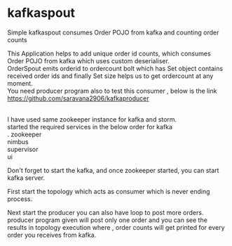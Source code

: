# kafkaspout
Simple kafkaspout consumes Order POJO from kafka and counting order counts

This Application helps to add unique order id counts, which consumes Order POJO from kafka which uses custom deserialiser. <br>
OrderSpout emits orderid to ordercount bolt which has Set object contains received order ids and finally Set size helps us to get ordercount at any moment. <br>
You need producer program also to test this consumer , below is the link <br>
https://github.com/saravana2906/kafkaproducer

<br>
I have used same zookeeper instance for kafka and storm.<br>
started the required services in the below order for kafka<br>.
zookeeper<br>
nimbus<br>
supervisor<br>
ui<br>

Don't forget to start the kafka, and once zookeeper started, you can start kafka server.<br>

First start the topology which acts as consumer which is never ending process.<br>

Next start the producer you can also have loop to post more orders. producer program given will post only one order and you can see the results in topology execution where , order counts will get printed for every order you receives from kafka.<br>

